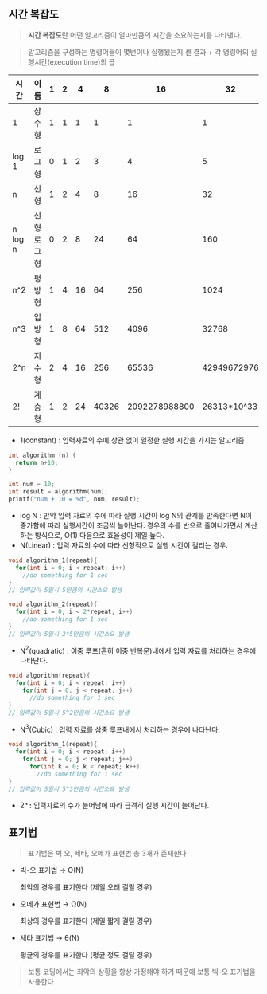 ## 시간 복잡도

> **시간 복잡도**란 어떤 알고리즘이 얼마만큼의 시간을 소요하는지를 나타낸다.
> 

> 알고리즘을 구성하는 명령어들이 몇번이나 실행됬는지 센 결과 + 각 명령어의 실행시간(execution time)의 곱
> 

| 시간 | 이름 | 1 | 2 | 4 | 8 | 16 | 32 |
| --- | --- | --- | --- | --- | --- | --- | --- |
| 1 | 상수형 | 1 | 1 | 1 | 1 | 1 | 1 |
| log 1 | 로그형 | 0 | 1 | 2 | 3 | 4 | 5 |
| n | 선형 | 1 | 2 | 4 | 8 | 16 | 32 |
| n log n | 선형 로그형 | 0 | 2 | 8 | 24 | 64 | 160 |
| n^2 | 평방형 | 1 | 4 | 16 | 64 | 256 | 1024 |
| n^3 | 입방형 | 1 | 8 | 64 | 512 | 4096 | 32768 |
| 2^n | 지수형 | 2 | 4 | 16 | 256 | 65536 | 42949672976 |
| 2! | 계승형 | 1 | 2 | 24 | 40326 | 2092278988800 | 26313*10^33 |
- 1(constant) : 입력자료의 수에 상관 없이 일정한 실행 시간을 가지는 알고리즘

```c
int algorithm (n) {
  return n+10;
}

int num = 10;
int result = algorithm(num);
printf("num + 10 = %d", num, result);
```

- log N : 만약 입력 자료의 수에 따라 실행 시간이 log N의 관계를 만족한다면 N이 증가함에 따라 실행시간이 조금씩 늘어난다. 경우의 수를 반으로 줄여나가면서 계산하는 방식으로, O(1) 다음으로 효율성이 제일 높다.
- N(Linear) : 입력 자료의 수에 따라 선형적으로 실행 시간이 걸리는 경우.

```c
void algorithm_1(repeat){
  for(int i = 0; i < repeat; i++)
    //do something for 1 sec
}
// 입력값이 5일시 5만큼의 시간소요 발생

void algorithm_2(repeat){
  for(int i = 0; i < 2*repeat; i++)
    //do something for 1 sec
}
// 입력값이 5일시 2*5만큼의 시간소요 발생
```

- N$^2$(quadratic) : 이중 루프(흔히 이중 반복문)내에서 입력 자료를 처리하는 경우에 나타난다.

```c
void algorithm(repeat){
  for(int i = 0; i < repeat; i++)
    for(int j = 0; j < repeat; j++)
      //do something for 1 sec
}
// 입력값이 5일시 5^2만큼의 시간소요 발생
```

- N$^3$(Cubic) : 입력 자료를 삼중 루프내에서 처리하는 경우에 나타난다.

```c
void algorithm_1(repeat){
  for(int i = 0; i < repeat; i++)
    for(int j = 0; j < repeat; j++)
      for(int k = 0; k < repeat; k++)
        //do something for 1 sec
}
// 입력값이 5일시 5^3만큼의 시간소요 발생
```

- 2**ⁿ :** 입력자료의 수가 늘어남에 따라 급격히 실행 시간이 늘어난다.

## 표기법

> 표기법은 빅 오, 세타, 오메가 표현법 총 3개가 존재한다
> 
- 빅-오 표기법 → O(N)
    
    최악의 경우를 표기한다 (제일 오래 걸릴 경우)
    
- 오메가 표현법 → Ω(N)
    
    최상의 경우를 표기한다 (제일 짧게 걸릴 경우)
    
- 세타 표기법 → θ(N)
    
    평균의 경우를 표기한다 (평균 정도 걸릴 경우)
    

> 보통 코딩에서는 최악의 상황을 항상 가정해야 하기 때문에 보통 빅-오 표기법을 사용한다
>
